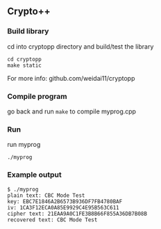 ## Crypto++
### Build library
cd into cryptopp directory and build/test the library
```
cd cryptopp 
make static
```
For more info: github.com/weidai11/cryptopp
### Compile program
go back and run ```make``` to compile myprog.cpp
### Run
run myprog
```
./myprog
```
### Example output
```
$ ./myprog
plain text: CBC Mode Test
key: EBC7E1846A2B6573B936DF7FB4780BAF
iv: 1CA3F12ECA0A85E9929C4E95B563C611
cipher text: 21EAA9A0C1FE3B8B66F855A36DB7B08B
recovered text: CBC Mode Test
```
